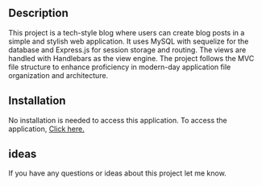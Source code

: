 ## Description

This project is a tech-style blog where users can create blog posts in a simple and stylish web application. It uses MySQL with sequelize for the database and Express.js for session storage and routing. The views are handled with Handlebars as the view engine. The project follows the MVC file structure to enhance proficiency in modern-day application file organization and architecture.

## Installation

No installation is needed to access this application. To access the application, [Click here.](https://fonzo-tech-blog-Alfonsot-f434g85494.herokuapp.com/)

## ideas 
If you have any questions or ideas about this project let me know.